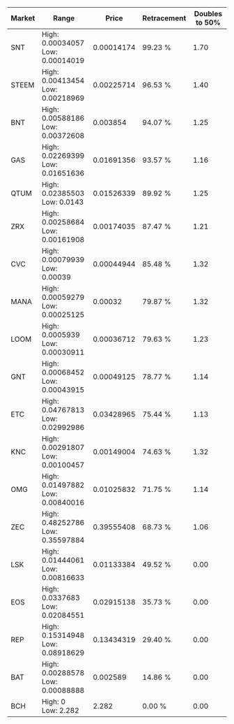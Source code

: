 | Market | Range | Price| Retracement | Doubles to 50% |
| --- | --- | --- | --- | --- |
| SNT | High: 0.00034057<br />Low: 0.00014019 | 0.00014174 | 99.23 % | 1.70 |
| STEEM | High: 0.00413454<br />Low: 0.00218969 | 0.00225714 | 96.53 % | 1.40 |
| BNT | High: 0.00588186<br />Low: 0.00372608 | 0.003854 | 94.07 % | 1.25 |
| GAS | High: 0.02269399<br />Low: 0.01651636 | 0.01691356 | 93.57 % | 1.16 |
| QTUM | High: 0.02385503<br />Low: 0.0143 | 0.01526339 | 89.92 % | 1.25 |
| ZRX | High: 0.00258684<br />Low: 0.00161908 | 0.00174035 | 87.47 % | 1.21 |
| CVC | High: 0.00079939<br />Low: 0.00039 | 0.00044944 | 85.48 % | 1.32 |
| MANA | High: 0.00059279<br />Low: 0.00025125 | 0.00032 | 79.87 % | 1.32 |
| LOOM | High: 0.0005939<br />Low: 0.00030911 | 0.00036712 | 79.63 % | 1.23 |
| GNT | High: 0.00068452<br />Low: 0.00043915 | 0.00049125 | 78.77 % | 1.14 |
| ETC | High: 0.04767813<br />Low: 0.02992986 | 0.03428965 | 75.44 % | 1.13 |
| KNC | High: 0.00291807<br />Low: 0.00100457 | 0.00149004 | 74.63 % | 1.32 |
| OMG | High: 0.01497882<br />Low: 0.00840016 | 0.01025832 | 71.75 % | 1.14 |
| ZEC | High: 0.48252786<br />Low: 0.35597884 | 0.39555408 | 68.73 % | 1.06 |
| LSK | High: 0.01444061<br />Low: 0.00816633 | 0.01133384 | 49.52 % | 0.00 |
| EOS | High: 0.0337683<br />Low: 0.02084551 | 0.02915138 | 35.73 % | 0.00 |
| REP | High: 0.15314948<br />Low: 0.08918629 | 0.13434319 | 29.40 % | 0.00 |
| BAT | High: 0.00288578<br />Low: 0.00088888 | 0.002589 | 14.86 % | 0.00 |
| BCH | High: 0<br />Low: 2.282 | 2.282 | 0.00 % | 0.00 |
